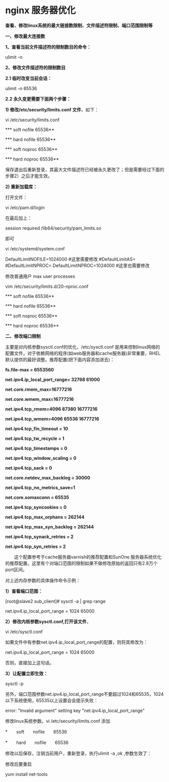 # nginx 服务器优化

**查看、修改linux系统的最大链接数限制、文件描述符限制、端口范围限制等**

**一、修改最大连接数**

**1、查看当前文件描述符的限制数目的命令：**

ulimit -n

**2、修改文件描述符的限制数目**

**2.1 临时改变当前会话：**

ulimit -n 65536

**2.2 永久变更需要下面两个步骤：**

**1) 修改/etc/security/limits.conf 文件**，如下：

vi /etc/security/limits.conf

***    soft    nofile    65536**

***    hard    nofile    65536**

***    soft    noproc    65536**

***    hard    noproc    65536**

保存退出后重新登录，其最大文件描述符已经被永久更改了；但是需要经过下面的步骤2）之后才能生效。

**2) 重新加载库：**

打开文件：

vi /etc/pam.d/login

在最后加上：

session  required /lib64/security/pam_limits.so

即可

 vi /etc/systemd/system.conf

DefaultLimitNOFILE=1024000      #这里需要修改 #DefaultLimitAS= #DefaultLimitNPROC= DefaultLimitNPROC=1024000   #这里也需要修改

修改普通用户 max user processes 

vim /etc/security/limits.d/20-nproc.conf

***    soft    nofile    65536**

***    hard    nofile    65536**

***    soft    noproc    65536**

***    hard    noproc    65536**

**二、修改端口限制**

主要是对内核参数sysctl.conf的优化，/etc/sysctl.conf 是用来控制linux网络的配置文件，对于依赖网络的程序(如web服务器和cache服务器)非常重要，RHEL默认提供的最好调整。推荐配置(把下面内容添加进去)：

**fs.file-max = 6553560**

**net.ipv4.ip_local_port_range= 32768     61000**

**net.core.rmem_max=16777216**

**net.core.wmem_max=16777216**

**net.ipv4.tcp_rmem=4096 87380 16777216**

**net.ipv4.tcp_wmem=4096 65536 16777216**

**net.ipv4.tcp_fin_timeout = 10**

**net.ipv4.tcp_tw_recycle = 1**

**net.ipv4.tcp_timestamps = 0**

**net.ipv4.tcp_window_scaling = 0**

**net.ipv4.tcp_sack = 0**

**net.core.netdev_max_backlog = 30000**

**net.ipv4.tcp_no_metrics_save=1**

**net.core.somaxconn = 65535**

**net.ipv4.tcp_syncookies = 0**

**net.ipv4.tcp_max_orphans = 262144**

**net.ipv4.tcp_max_syn_backlog = 262144**

**net.ipv4.tcp_synack_retries = 2**

**net.ipv4.tcp_syn_retries = 2**

　　这个配置参考于cache服务器varnish的推荐配置和SunOne 服务器系统优化的推荐配置。这里有个对端口范围的限制如果不做修改原始的返回只有2.8万个port区间。

对上述内存参数的具体操作命令示例：

**1）查看端口范围：**

[root@slave2 sub_client]# sysctl -a | grep range

net.ipv4.ip_local_port_range = 1024 65000

**2）修改内核参数sysctl.conf,打开该文件**，

vi /etc/sysctl.conf

如果文件中有参数net.ipv4.ip_local_port_range的配置，则将其修改为：

net.ipv4.ip_local_port_range = 1024 65000

否则，直接加上这句话。

**3）让配置立即生效：**

sysctl -p

另外，端口范围参数net.ipv4.ip_local_port_range不要超过1024和65535，1024以下系统使用，65535以上设置会会提示失败：

error: "Invalid argument" setting key "net.ipv4.ip_local_port_range"

修改linux系统参数。vi /etc/security/limits.conf 添加

*　　soft　　nofile　　65536

*　　hard　　nofile　　65536

修改以后保存，注销当前用户，重新登录，执行ulimit -a ,ok ,参数生效了：

修改后要重启

yum install net-tools